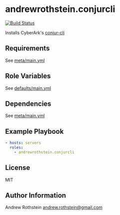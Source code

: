 andrewrothstein.conjurcli
=========
[![Build Status](https://travis-ci.org/andrewrothstein/ansible-conjurcli.svg?branch=master)](https://travis-ci.org/andrewrothstein/ansible-conjurcli)

Installs CyberArk's [conjur-cli](https://github.com/cyberark/conjur-cli)

Requirements
------------

See [meta/main.yml](meta/main.yml)

Role Variables
--------------

See [defaults/main.yml](defaults/main.yml)

Dependencies
------------

See [meta/main.yml](meta/main.yml)

Example Playbook
----------------

```yml
- hosts: servers
  roles:
    - andrewrothstein.conjurcli
```

License
-------

MIT

Author Information
------------------

Andrew Rothstein <andrew.rothstein@gmail.com>
